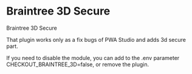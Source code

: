 # Braintree 3D Secure

Braintree 3D Secure

That plugin works only as a  fix bugs of PWA Studio and adds 3d secure part.

If you need to disable the module, you can add to the .env parameter CHECKOUT_BRAINTREE_3D=false, or remove the plugin.
